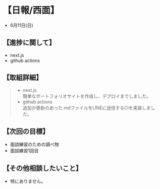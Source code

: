   
# 【日報/西面】  
- 6月11日(日)  
## 【進捗に関して】  
- next.js  
- github actions  
## 【取組詳細】  
> - next.js  
> 簡単なポートフォリオサイトを作成し、デプロイまでしました。  
> - github actions  
> 追加か更新のあった.mdファイルをLINEに送信するCIを実装しました。  
## 【次回の目標】  
- 面談練習のための調べ物  
- 面談練習1回目  
## 【その他相談したいこと】  
- 特にありません。  